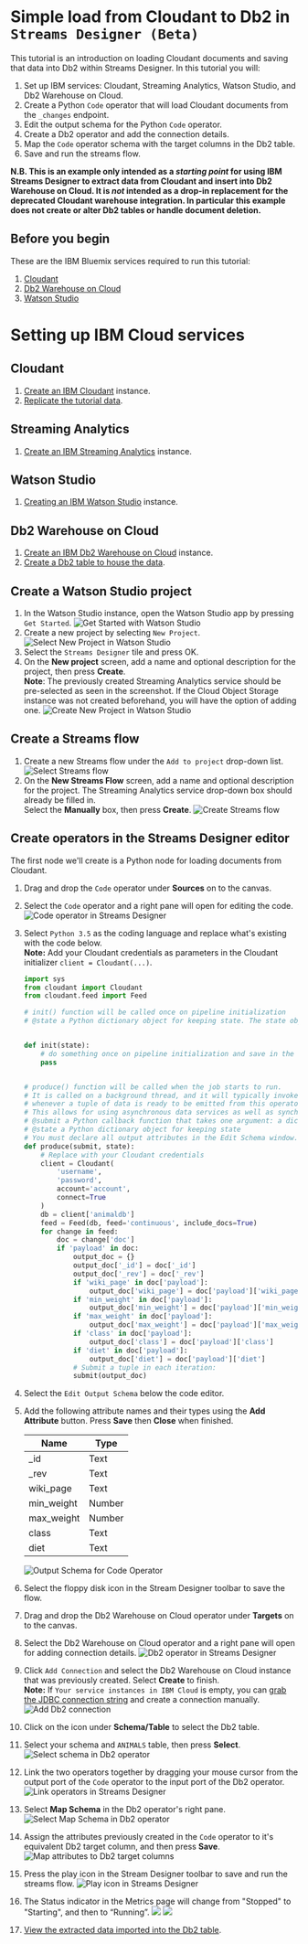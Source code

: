 # Simple load from Cloudant to Db2 in `Streams Designer (Beta)`
This tutorial is an introduction on loading Cloudant documents and saving that data into Db2 within Streams Designer.
In this tutorial you will:

1. Set up IBM services: Cloudant, Streaming Analytics, Watson Studio, and Db2 Warehouse on Cloud.
1. Create a Python `Code` operator that will load Cloudant documents from the `_changes` endpoint.
1. Edit the output schema for the Python `Code` operator.
1. Create a Db2 operator and add the connection details.
1. Map the `Code` operator schema with the target columns in the Db2 table.
1. Save and run the streams flow.

**N.B. This is an example only intended as a _starting point_ for using IBM Streams Designer to extract data from Cloudant and insert into Db2 Warehouse on Cloud. It is _not_ intended as a drop-in replacement for the deprecated Cloudant warehouse integration. In particular this example does not create or alter Db2 tables or handle document deletion.**

## Before you begin 

These are the IBM Bluemix services required to run this tutorial:
1. [Cloudant](https://console.bluemix.net/catalog/services/cloudant-nosql-db)
1. [Db2 Warehouse on Cloud](https://console.bluemix.net/catalog/services/dashdb)
1. [Watson Studio](https://datascience.ibm.com)

# Setting up IBM Cloud services

## Cloudant
1. [Create an IBM Cloudant](../cloudant/create.md) instance.
1. [Replicate the tutorial data](../cloudant/replicate.md).

## Streaming Analytics
1. [Create an IBM Streaming Analytics](../streaming-analytics/create.md) instance.

## Watson Studio
1. [Creating an IBM Watson Studio](../watson-studio/create.md) instance.

## Db2 Warehouse on Cloud
1. [Create an IBM Db2 Warehouse on Cloud](../db2/create.md) instance.
1. [Create a Db2 table to house the data](../db2/animaldb_table.md).

## Create a Watson Studio project
1. In the Watson Studio instance, open the Watson Studio app by pressing `Get Started`.
![Get Started with Watson Studio](get-started-watson-studio.png)
1. Create a new project by selecting `New Project`.
![Select New Project in Watson Studio](new-project-watson-studio.png)
1. Select the `Streams Designer` tile and press OK.
1. On the **New project** screen, add a name and optional description for the project, then press **Create**.<br/>
**Note**: The previously created Streaming Analytics service should be pre-selected as seen in the screenshot.  If the 
Cloud Object Storage instance was not created beforehand, you will have the option of adding one.
![Create New Project in Watson Studio](create-new-project-watson-studio.png) 

## Create a Streams flow
1. Create a new Streams flow under the `Add to project` drop-down list.
![Select Streams flow](streams-flow-watson-studio.png)
1. On the **New Streams Flow** screen, add a name and optional description for the project. 
The Streaming Analytics service drop-down box should already be filled in.  
Select the **Manually** box, then press **Create**.
![Create Streams flow](create-streams-flow-watson-studio.png)

## Create operators in the Streams Designer editor
The first node we'll create is a Python node for loading documents from Cloudant.
1. Drag and drop the `Code` operator under **Sources** on to the canvas.
1. Select the `Code` operator and a right pane will open for editing the code.
![Code operator in Streams Designer](code-operator-streams-designer.png)
1. Select `Python 3.5` as the coding language and replace what's existing with the code below.<br/>
   **Note:** Add your Cloudant credentials as parameters in the Cloudant initializer `client = Cloudant(...)`.
    ```python
    import sys
    from cloudant import Cloudant
    from cloudant.feed import Feed
    
    # init() function will be called once on pipeline initialization
    # @state a Python dictionary object for keeping state. The state object is passed to the produce function
    
    
    def init(state):
        # do something once on pipeline initialization and save in the state object
        pass
    
    
    # produce() function will be called when the job starts to run.
    # It is called on a background thread, and it will typically invoke the 'submit()' callback
    # whenever a tuple of data is ready to be emitted from this operator.
    # This allows for using asynchronous data services as well as synchronous data generation or retrieval.
    # @submit a Python callback function that takes one argument: a dictionary representing a single tuple.
    # @state a Python dictionary object for keeping state
    # You must declare all output attributes in the Edit Schema window.
    def produce(submit, state):
        # Replace with your Cloudant credentials
        client = Cloudant(
            'username',
            'password',
            account='account',
            connect=True
        )
        db = client['animaldb']
        feed = Feed(db, feed='continuous', include_docs=True)
        for change in feed:
            doc = change['doc']
            if 'payload' in doc:
                output_doc = {}
                output_doc['_id'] = doc['_id']
                output_doc['_rev'] = doc['_rev']
                if 'wiki_page' in doc['payload']:
                    output_doc['wiki_page'] = doc['payload']['wiki_page']
                if 'min_weight' in doc['payload']:
                    output_doc['min_weight'] = doc['payload']['min_weight']
                if 'max_weight' in doc['payload']:
                    output_doc['max_weight'] = doc['payload']['max_weight']
                if 'class' in doc['payload']:
                    output_doc['class'] = doc['payload']['class']
                if 'diet' in doc['payload']:
                    output_doc['diet'] = doc['payload']['diet']
                # Submit a tuple in each iteration:
                submit(output_doc)
    ```
1. Select the `Edit Output Schema` below the code editor.
1. Add the following attribute names and their types using the **Add Attribute** button.
   Press **Save** then **Close** when finished.

    Name | Type
    --- | --- 
    _id | Text
    _rev | Text
    wiki_page | Text
    min_weight | Number
    max_weight | Number
    class | Text
    diet | Text

    ![Output Schema for Code Operator](attributes-code-streams-designer.png)

1. Select the floppy disk icon in the Stream Designer toolbar to save the flow.
1. Drag and drop the Db2 Warehouse on Cloud operator under **Targets** on to the canvas.
1. Select the Db2 Warehouse on Cloud operator and a right pane will open for adding connection details.
![Db2 operator in Streams Designer](db2-operator-streams-designer.png)
1. Click `Add Connection` and select the Db2 Warehouse on Cloud instance that was previously created.
Select **Create** to finish.<br/>
**Note:** If `Your service instances in IBM Cloud` is empty, you can [grab the JDBC connection string](../db2/connection_details.md)
and create a connection manually. 
![Add Db2 connection](db2-operator-add-connection.png)
1. Click on the icon under **Schema/Table** to select the Db2 table.
1. Select your schema and `ANIMALS` table, then press **Select**.
![Select schema in Db2 operator](select-schema-table-db2-operator.png)
1. Link the two operators together by dragging your mouse cursor from the output port of the `Code` operator to the input 
port of the Db2 operator.
![Link operators in Streams Designer](link-operators-streams-designer.png)
1. Select **Map Schema** in the Db2 operator's right pane.
![Select Map Schema in Db2 operator](map-schema-db2-operator.png)
1. Assign the attributes previously created in the `Code` operator to it's equivalent Db2 target column, and then press **Save**.
![Map attributes to Db2 target columns](assign-attributes-db2-operator.png)
1. Press the play icon in the Stream Designer toolbar to save and run the streams flow.
![Play icon in Streams Designer](play-icon-stream-designer.png)
1. The Status indicator in the Metrics page will change from "Stopped" to "Starting", and then to “Running”.
![](starting)
![](running)
1. [View the extracted data imported into the Db2 table](../db2/view_data.md).


